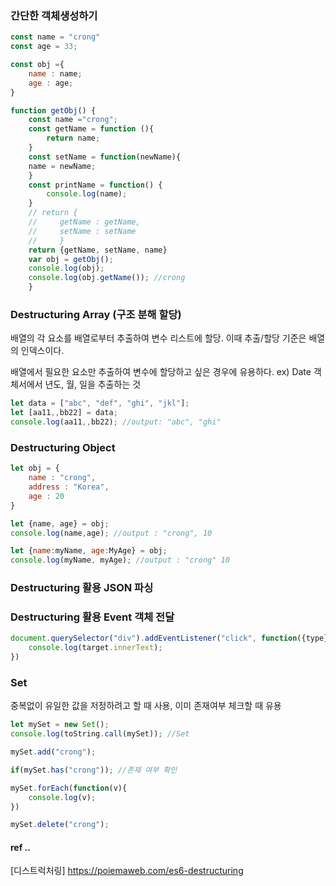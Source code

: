### 간단한 객체생성하기

```javascript
const name = "crong"
const age = 33;

const obj ={
    name : name;
    age : age;
}

function getObj() {
    const name ="crong";
    const getName = function (){
        return name;
    }
    const setName = function(newName){
    name = newName;
    }
    const printName = function() {
        console.log(name);
    }
    // return {
    //     getName : getName,
    //     setName : setName
    //     }
    return {getName, setName, name}
    var obj = getObj();
    console.log(obj);
    console.log(obj.getName()); //crong
    }
```

### Destructuring Array (구조 분해 할당)

배열의 각 요소를 배열로부터 추출하여 변수 리스트에 할당. 이때 추출/할당 기준은 배열의 인덱스이다.

배열에서 필요한 요소만 추출하여 변수에 할당하고 싶은 경우에 유용하다.
ex) Date 객체서에서 년도, 월, 일을 추출하는 것

```javascript
let data = ["abc", "def", "ghi", "jkl"];
let [aa11,,bb22] = data;
console.log(aa11,,bb22); //output: "abc", "ghi"
```

### Destructuring Object

```javascript
let obj = {
    name : "crong",
    address : "Korea",
    age : 20
}

let {name, age} = obj;
console.log(name,age); //output : "crong", 10

let {name:myName, age:MyAge} = obj;
console.log(myName, myAge); //output : "crong" 10
```

### Destructuring 활용 JSON 파싱
 
### Destructuring 활용 Event 객체 전달

```javascript
document.querySelector("div").addEventListener("click", function({type}){
    console.log(target.innerText);
})
```

### Set 

중복없이 유일한 값을 저정하려고 할 때 사용, 이미 존재여부 체크할 때 유용
```javascript
let mySet = new Set();
console.log(toString.call(mySet)); //Set
```
```javascript
mySet.add("crong");

if(mySet.has("crong")); //존재 여부 확인

mySet.forEach(function(v){
    console.log(v);
})

mySet.delete("crong");
```



#### ref ..
[디스트럭처링] https://poiemaweb.com/es6-destructuring

